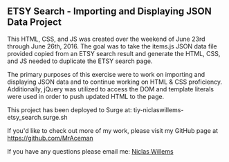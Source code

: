 ## ETSY Search - Importing and Displaying JSON Data Project

This HTML, CSS, and JS was created over the weekend of June 23rd through June 26th, 2016.  The goal was to take the items.js JSON data file provided copied from an ETSY search result and generate the HTML, CSS, and JS needed to duplicate the ETSY search page.

The primary purposes of this exercise were to work on importing and displaying JSON data and to continue working on HTML & CSS proficiency.  Additionally, jQuery was utilized to access the DOM and template literals were used in order to push updated HTML to the page.

This project has been deployed to Surge at: tiy-niclaswillems-etsy_search.surge.sh

If you'd like to check out more of my work, please visit my GitHub page at https://github.com/MrAceman

If you have any questions please email me: [Niclas Willems](mailto:niclas.willems@gmail.com)
